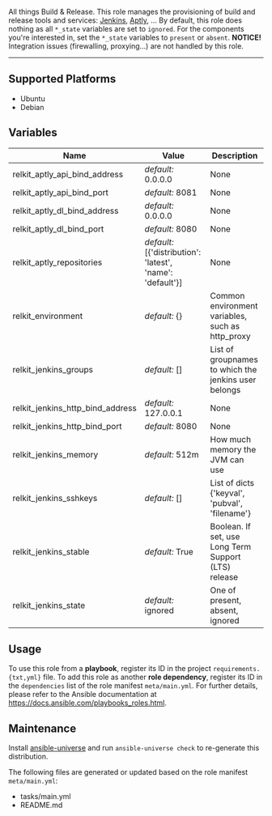 
<!-- THIS IS A GENERATED FILE, DO NOT EDIT -->

All things Build & Release. This role manages the provisioning of build and release tools and services: [Jenkins](http://jenkins-ci.org), [Aptly](http://www.aptly.info), … By default, this role does nothing as all `*_state` variables are set to `ignored`. For the components you're interested in, set the `*_state` variables to `present` or `absent`. **NOTICE!** Integration issues (firewalling, proxying…) are not handled by this role.


* * *


## Supported Platforms

  * Ubuntu
  * Debian

## Variables

| Name | Value | Description |
|------|-------|-------------|
| relkit_aptly_api_bind_address | _default:_ 0.0.0.0 | None |
| relkit_aptly_api_bind_port | _default:_ 8081 | None |
| relkit_aptly_dl_bind_address | _default:_ 0.0.0.0 | None |
| relkit_aptly_dl_bind_port | _default:_ 8080 | None |
| relkit_aptly_repositories | _default:_ [{'distribution': 'latest', 'name': 'default'}] | None |
| relkit_environment | _default:_ {} | Common environment variables, such as http_proxy |
| relkit_jenkins_groups | _default:_ [] | List of groupnames to which the jenkins user belongs |
| relkit_jenkins_http_bind_address | _default:_ 127.0.0.1 | None |
| relkit_jenkins_http_bind_port | _default:_ 8080 | None |
| relkit_jenkins_memory | _default:_ 512m | How much memory the JVM can use |
| relkit_jenkins_sshkeys | _default:_ [] | List of dicts {'keyval', 'pubval', 'filename'} |
| relkit_jenkins_stable | _default:_ True | Boolean. If set, use Long Term Support (LTS) release |
| relkit_jenkins_state | _default:_ ignored | One of present, absent, ignored |



## Usage

To use this role from a **playbook**, 
register its ID in the project `requirements.{txt,yml}` file.
To add this role as another **role dependency**,
register its ID in the `dependencies` list of the role manifest `meta/main.yml`.
For further details,
please refer to the Ansible documentation at https://docs.ansible.com/playbooks_roles.html.


## Maintenance

Install [ansible-universe](https://github.com/fclaerho/ansible-universe)
and run `ansible-universe check` to re-generate this distribution.

The following files are generated or updated based on the role manifest `meta/main.yml`:
  * tasks/main.yml
  * README.md